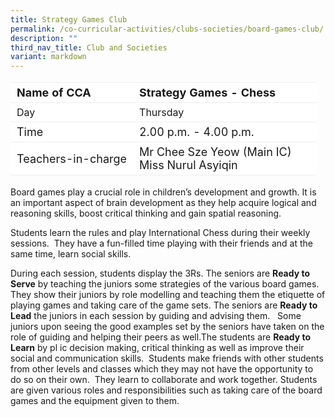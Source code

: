 ```yaml
---
title: Strategy Games Club
permalink: /co-curricular-activities/clubs-societies/board-games-club/
description: ""
third_nav_title: Club and Societies
variant: markdown
---
```

<table border="0" style="box-sizing: inherit; border-collapse: collapse; border-spacing: 0px; max-width: 100%; width: 100%;font-size:18px"><tbody style="box-sizing: inherit;"><tr border="0" style="box-sizing: inherit; background: rgb(255, 255, 255); height: 23px; font-size:18px;"><td border="0" style="border: 1px solid #eee;border-left:0px;border-right:0px;box-sizing: inherit; padding: 5px 10px; width: 40%; height: 23px;"><b>Name of CCA</b></td><td border="0" style="border: 1px solid #eee;border-left:0px;border-right:0px;box-sizing: inherit; padding: 5px 10px; width: 60%; height: 23px;"><b>Strategy Games - Chess</b></td></tr><tr style="box-sizing: inherit; background: rgb(255, 255, 255); height: 23px;"><td style="border: 1px solid #eee;border-left:0px;border-right:0px;box-sizing: inherit; padding: 5px 10px; width: 40%; height: 23px; font-size:16px">Day</td><td style="border: 1px solid #eee;border-left:0px;border-right:0px;box-sizing: inherit; padding: 5px 10px; width: 60%; height: 23px; font-size:16px">Thursday</td></tr><tr style="box-sizing: inherit; background: rgb(255, 255, 255); height: 23px;"><td style="border: 1px solid #eee;border-left:0px;border-right:0px;box-sizing: inherit; padding: 5px 10px; width: 40%; height: 23px;">Time</td><td style="border: 1px solid #eee;border-left:0px;border-right:0px;box-sizing: inherit; padding: 5px 10px; width: 60%; height: 23px;">2.00 p.m. - 4.00 p.m.</td></tr><tr style="box-sizing: inherit; background: rgb(255, 255, 255); height: 23px;"><td style="border: 1px solid #eee;border-left:0px;border-right:0px;box-sizing: inherit; padding: 5px 10px; width: 40%; height: 23px;">Teachers-in-charge</td><td style="border: 1px solid #eee;border-left:0px;border-right:0px;box-sizing: inherit; padding: 5px 10px; width: 60%; height: 23px;">Mr Chee Sze Yeow (Main IC)<br>Miss Nurul Asyiqin</td></tr></tbody></table>


Board games play&nbsp;a crucial role in children’s development and growth. It is an important aspect of brain development as they help acquire logical and reasoning skills, boost critical thinking and gain spatial reasoning.

Students learn the rules and play International Chess during their weekly sessions.&nbsp; They have a fun-filled time playing with their friends and at the same time, learn social skills.

During each session, students display the 3Rs. The seniors are&nbsp;<strong>Ready to Serve</strong>&nbsp;by teaching the juniors some strategies of the various board games.&nbsp; They show their juniors by role modelling and teaching them the etiquette of playing games and taking care of the game sets. The seniors are&nbsp;<strong>Ready to Lead</strong>&nbsp;the juniors in each session by guiding and advising them.&nbsp; &nbsp;Some juniors upon seeing the good examples set by the seniors have taken on the role of guiding and helping their peers as well.The students are&nbsp;<strong>Ready to Learn</strong>&nbsp;by pl ic decision making, critical thinking as well as improve their social and communication skills.&nbsp; Students make friends with other students from other levels and classes which they may not have the opportunity to do so on their own.&nbsp; They learn to collaborate and work together. Students are given various roles and responsibilities such as taking care of the board games and the equipment given to them.